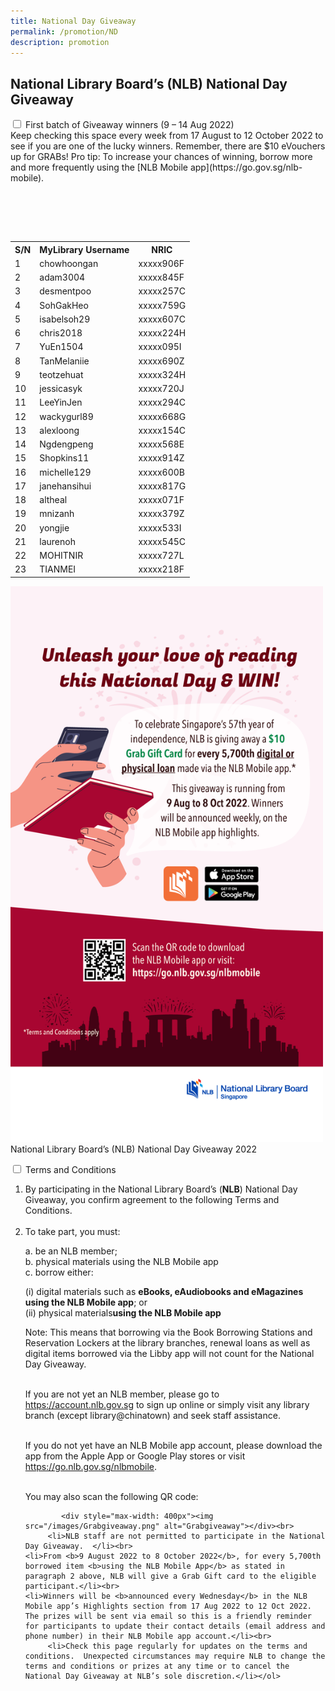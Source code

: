 ```yaml
---
title: National Day Giveaway
permalink: /promotion/ND
description: promotion
---
```

<h2>National Library Board’s (NLB) National Day Giveaway</h2>

<div id="eReads-get-started" class="new-accordion">          
<input id="acc2" type="checkbox">
        <label for="acc2">First batch of Giveaway winners (9 – 14 Aug 2022)</label>
<div class="new-accordion-content">
<table style="width: auto;">
Keep checking this space every week from 17 August to 12 October 2022 to see if you are one of the lucky winners. Remember, there are $10 eVouchers up for GRABs! Pro tip: To increase your chances of winning, borrow more and more frequently using the [NLB Mobile app](https://go.gov.sg/nlb-mobile).
	
<table>
  <tr>
    <th>S/N</th>
    <th>MyLibrary Username</th>
    <th>NRIC</th>
  </tr>
  <tr>
    <td>1</td>
    <td>chowhoongan</td>
    <td>xxxxx906F</td>
  </tr>
  <tr>
    <td>2</td>
    <td>adam3004</td>
    <td>xxxxx845F</td>
  </tr>
	 <tr>
    <td>3</td>
    <td>desmentpoo</td>
    <td>xxxxx257C</td>
  </tr>
	 <tr>
    <td>4</td>
    <td>SohGakHeo</td>
    <td>xxxxx759G</td>
  </tr>
	 <tr>
    <td>5</td>
    <td>isabelsoh29</td>
    <td>xxxxx607C</td>
  </tr>
	 <tr>
    <td>6</td>
    <td>chris2018</td>
    <td>xxxxx224H</td>
  </tr>
	 <tr>
    <td>7</td>
    <td>YuEn1504</td>
    <td>xxxxx095I</td>
  </tr> <tr>
    <td>8</td>
    <td>TanMelaniie</td>
    <td>xxxxx690Z</td>
  </tr> <tr>
    <td>9</td>
    <td>teotzehuat</td>
    <td>xxxxx324H</td>
  </tr>
	 <tr>
    <td>10</td>
    <td>jessicasyk</td>
    <td>xxxxx720J</td>
  </tr>
	 <tr>
    <td>11</td>
    <td>LeeYinJen</td>
    <td>xxxxx294C</td>
  </tr>
	 <tr>
    <td>12</td>
    <td>wackygurl89</td>
    <td>xxxxx668G</td>
  </tr> <tr>
    <td>13</td>
    <td>alexloong</td>
    <td>xxxxx154C</td>
  </tr>
	 <tr>
    <td>14</td>
    <td>Ngdengpeng</td>
    <td>xxxxx568E</td>
  </tr>
	 <tr>
    <td>15</td>
    <td>Shopkins11</td>
    <td>xxxxx914Z</td>
  </tr>
	 <tr>
    <td>16</td>
    <td>michelle129</td>
    <td>xxxxx600B</td>
  </tr>
	 <tr>
    <td>17</td>
    <td>janehansihui</td>
    <td>xxxxx817G</td>
  </tr> <tr>
    <td>18</td>
    <td>altheal</td>
    <td>xxxxx071F</td>
  </tr> <tr>
    <td>19</td>
    <td>mnizanh</td>
    <td>xxxxx379Z</td>
  </tr>
	 <tr>
    <td>20</td>
    <td>yongjie</td>
    <td>xxxxx533I</td>
  </tr>
	 <tr>
    <td>21</td>
    <td>laurenoh</td>
    <td>xxxxx545C</td>
  </tr>
	 <tr>
    <td>22</td>
    <td>MOHITNIR</td>
    <td>xxxxx727L</td>
  </tr> <tr>
    <td>23</td>
    <td>TIANMEI</td>
    <td>xxxxx218F</td>
  </tr>
	</table></div>

 <p>	<div style="max-width: 500px"><img src="/images/Grabgiveawaypic.png" alt="Grabgiveawaypic"></div>
	National Library Board’s (NLB) National Day Giveaway 2022</p>  

<div id="eReads-get-started" class="new-accordion">          
<input id="acc1" type="checkbox">
        <label for="acc1">Terms and Conditions </label>
<div class="new-accordion-content">
      	
   <ol type="1">
		 <li>By participating in the National Library Board’s (<b>NLB</b>) National Day Giveaway, you confirm agreement to the following Terms and Conditions.</li><br>
         <li>To take part, you must:</li>
									<p>a. be an NLB member;<br>
									b. physical materials using the NLB Mobile app<br>
										c. borrow either:<br></p>
										 <p>(i) digital materials such as <b>eBooks, eAudiobooks and eMagazines using the NLB Mobile app</b>; or<br>
											 (ii)  physical materials<b>using the NLB Mobile app</b></p>
									<p>Note:  This means that borrowing via the Book Borrowing Stations and Reservation Lockers at the library branches, renewal loans as well as digital items borrowed via the Libby app will not count for the National Day Giveaway.</p><br> 
										If you are not yet an NLB member, please go to  <a href="https://account.nlb.gov.sg">https://account.nlb.gov.sg</a> to sign up online or simply visit any library branch (except library@chinatown) and seek staff assistance.<p></p><br> If you do not yet have an NLB Mobile app account, please download the app from the Apple App or Google Play stores or visit <a href=" https://go.nlb.gov.sg/nlbmobile"> https://go.nlb.gov.sg/nlbmobile</a>. <p></p><br>You may also scan the following QR code:
	
		 	<div style="max-width: 400px"><img src="/images/Grabgiveaway.png" alt="Grabgiveaway"></div><br>
         <li>NLB staff are not permitted to participate in the National Day Giveaway.  </li><br>
	<li>From <b>9 August 2022 to 8 October 2022</b>, for every 5,700th borrowed item <b>using the NLB Mobile App</b> as stated in paragraph 2 above, NLB will give a Grab Gift card to the eligible participant.</li><br>
	<li>Winners will be <b>announced every Wednesday</b> in the NLB Mobile app’s Highlights section from 17 Aug 2022 to 12 Oct 2022.  The prizes will be sent via email so this is a friendly reminder for participants to update their contact details (email address and phone number) in their NLB Mobile app account.</li><br>
         <li>Check this page regularly for updates on the terms and conditions.  Unexpected circumstances may require NLB to change the terms and conditions or prizes at any time or to cancel the National Day Giveaway at NLB’s sole discretion.</li></ol>

          
</div>
